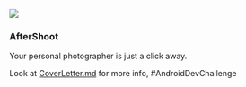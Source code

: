 ![](https://i.imgur.com/d2vQTlO.png)  

### AfterShoot
Your personal photographer is just a click away.  

Look at [CoverLetter.md](CoverLetter.md) for more info, #AndroidDevChallenge

